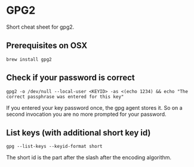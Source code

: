 # GPG2

Short cheat sheet for gpg2.

## Prerequisites on OSX

```
brew install gpg2
```

## Check if your password is correct

```
gpg2 -o /dev/null --local-user <KEYID> -as <(echo 1234) && echo "The correct passphrase was entered for this key"
```

If you entered your key password once, the gpg agent stores it. 
So on a second invocation you are no more prompted for your password.

## List keys (with additional short key id)

```
gpg --list-keys --keyid-format short
```

The short id is the part after the slash after the encoding algorithm.
